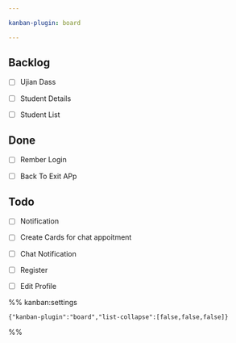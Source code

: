 ```yaml
---

kanban-plugin: board

---
```


## Backlog

- [ ] Ujian Dass
- [ ] Student Details
- [ ] Student List


## Done

- [ ] Rember Login
- [ ] Back To Exit APp


## Todo

- [ ] Notification
- [ ] Create Cards for chat
	appoitment
- [ ] Chat Notification
- [ ] Register
- [ ] Edit Profile




%% kanban:settings
```
{"kanban-plugin":"board","list-collapse":[false,false,false]}
```
%%